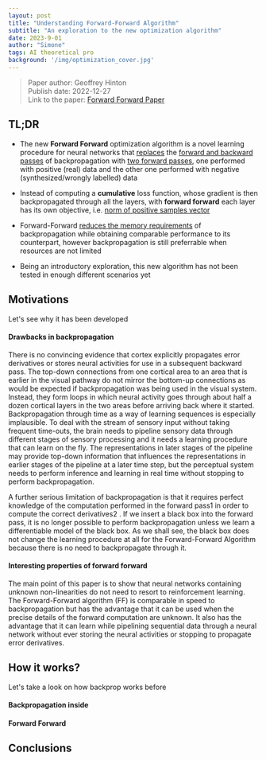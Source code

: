 ```yaml
---
layout: post
title: "Understanding Forward-Forward Algorithm"
subtitle: "An exploration to the new optimization algorithm"
date: 2023-9-01
author: "Simone"
tags: AI theoretical pro
background: '/img/optimization_cover.jpg'
---
```


> Paper author: Geoffrey Hinton<br>
> Publish date: 2022-12-27<br>
> Link to the paper: [Forward Forward Paper](https://www.cs.toronto.edu/~hinton/FFA13.pdf)<br>

## TL;DR

* The new **Forward Forward** optimization algorithm is a novel learning procedure for neural networks that <u>replaces</u> the <u>forward and backward passes</u> of backpropagation with <u>two forward passes</u>, one performed with positive (real) data and the other one performed with negative (synthesized/wrongly labelled) data

* Instead of computing a **cumulative** loss function, whose gradient is then backpropagated through all the layers, with **forward forward** each layer has its own objective, i.e. <u>norm of positive samples vector</u>

* Forward-Forward <u>reduces the memory requirements</u> of backpropagation while obtaining comparable performance to its counterpart, however backpropagation is still preferrable when resources are not limited

* Being an introductory exploration, this new algorithm has not been tested in enough different scenarios yet


## Motivations

Let's see why it has been developed

#### Drawbacks in backpropagation

There is no convincing evidence
that cortex explicitly propagates error derivatives or stores neural activities for use in a subsequent
backward pass. The top-down connections from one cortical area to an area that is earlier in the
visual pathway do not mirror the bottom-up connections as would be expected if backpropagation
was being used in the visual system. Instead, they form loops in which neural activity goes through
about half a dozen cortical layers in the two areas before arriving back where it started.
Backpropagation through time as a way of learning sequences is especially implausible. To deal with
the stream of sensory input without taking frequent time-outs, the brain needs to pipeline sensory
data through different stages of sensory processing and it needs a learning procedure that can learn
on the fly. The representations in later stages of the pipeline may provide top-down information
that influences the representations in earlier stages of the pipeline at a later time step, but the
perceptual system needs to perform inference and learning in real time without stopping to perform
backpropagation.

A further serious limitation of backpropagation is that it requires perfect knowledge of the computation
performed in the forward pass1
in order to compute the correct derivatives2
. If we insert a black
box into the forward pass, it is no longer possible to perform backpropagation unless we learn a
differentiable model of the black box. As we shall see, the black box does not change the learning
procedure at all for the Forward-Forward Algorithm because there is no need to backpropagate
through it.

#### Interesting properties of forward forward

The main point of this paper is to show that neural networks containing unknown non-linearities do
not need to resort to reinforcement learning. The Forward-Forward algorithm (FF) is comparable
in speed to backpropagation but has the advantage that it can be used when the precise details of
the forward computation are unknown. It also has the advantage that it can learn while pipelining
sequential data through a neural network without ever storing the neural activities or stopping to
propagate error derivatives.


## How it works?

Let's take a look on how backprop works before 

#### Backpropagation inside

#### Forward Forward
<!---In the paper, the <u>goodness</u> is defined as the **<u>norm of the activation vector</u>**. To avoid to propagate this information through the layers, but keep propagating the computed features, **layer normalization**. <u>LN</u> normalizes the activation vector, maintaining the **direction** of the activation vector (the propagated features) and reducing the magnitude to 1 (removing any goodness trace before propagating to the next layer)--->


## Conclusions